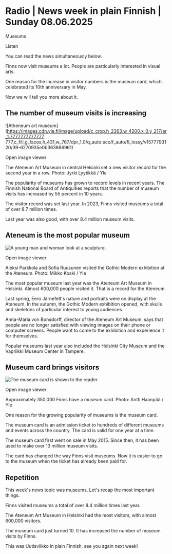 # Radio | News week in plain Finnish | Sunday 08.06.2025

Museums

Listen

You can read the news simultaneously below.

Finns now visit museums a lot. People are particularly interested in visual arts.

One reason for the increase in visitor numbers is the museum card, which celebrated its 10th anniversary in May.

Now we will tell you more about it.

## The number of museum visits is increasing

![Atheneum art museum](https://images.cdn.yle.fi/image/upload/c_crop,h_2363,w_4200,x_0,y_217/ar_1.7777777777777 777,c_fill,g_faces,h_431,w_767/dpr_1.0/q_auto:eco/f_auto/fl_lossy/v1577793120/39-6270935e0b363866961)

Open image viewer

The Ateneum Art Museum in central Helsinki set a new visitor record for the second year in a row. Photo: Jyrki Lyytikkä / Yle

The popularity of museums has grown to record levels in recent years. The Finnish National Board of Antiquities reports that the number of museum visits has increased by 55 percent in 10 years.

The visitor record was set last year. In 2023, Finns visited museums a total of over 8.7 million times.

Last year was also good, with over 8.4 million museum visits.

## Ateneum is the most popular museum

![A young man and woman look at a sculpture.](https://images.cdn.yle.fi/image/upload/c_crop,h_3078,w_5472,x_0,y_570/ar_1.777777777777777,c_fill,g_faces,h_431,w_767/dpr_1.0/q_auto:eco/f_auto/fl_lossy/v1728389097/39-136026667051d95d6923)

Open image viewer

Aleksi Parkkola and Sofia Ruusunen visited the Gothic Modern exhibition at the Ateneum. Photo: Mikko Koski / Yle

The most popular museum last year was the Ateneum Art Museum in Helsinki. Almost 600,000 people visited it. That is a record for the Ateneum.

Last spring, Eero Järnefelt's nature and portraits were on display at the Ateneum. In the autumn, the Gothic Modern exhibition opened, with skulls and skeletons of particular interest to young audiences.

Anna-Maria von Bonsdorff, director of the Ateneum Art Museum, says that people are no longer satisfied with viewing images on their phone or computer screens. People want to come to the exhibition and experience it for themselves.

Popular museums last year also included the Helsinki City Museum and the Vapriikki Museum Center in Tampere.

## Museum card brings visitors

![The museum card is shown to the reader.](https://images.cdn.yle.fi/image/upload/c_crop,h_2999,w_5333,x_0,y_498/ar_1.777777777777777,c_fill,g_faces,h_431,w_767/dpr_1.0/q_auto:eco/f_auto/fl_lossy/v1659438858/39-98942262e9024bbcc4b)

Open image viewer

Approximately 350,000 Finns have a museum card. Photo: Antti Haanpää / Yle

One reason for the growing popularity of museums is the museum card.

The museum card is an admission ticket to hundreds of different museums and events across the country. The card is valid for one year at a time.

The museum card first went on sale in May 2015. Since then, it has been used to make over 13 million museum visits.

The card has changed the way Finns visit museums. Now it is easier to go to the museum when the ticket has already been paid for.

## Repetition

This week's news topic was museums. Let's recap the most important things.

Finns visited museums a total of over 8.4 million times last year.

The Ateneum Art Museum in Helsinki had the most visitors, with almost 600,000 visitors.

The museum card just turned 10. It has increased the number of museum visits by Finns.

This was Uutisviikko in plain Finnish, see you again next week!
